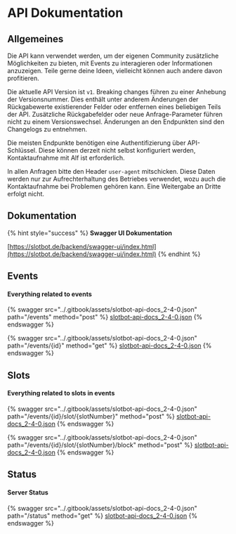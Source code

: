 # API Dokumentation

## Allgemeines

Die API kann verwendet werden, um der eigenen Community zusätzliche Möglichkeiten zu bieten, mit Events zu interagieren oder Informationen anzuzeigen. Teile gerne deine Ideen, vielleicht können auch andere davon profitieren.

Die aktuelle API Version ist `v1`. Breaking changes führen zu einer Anhebung der Versionsnummer. Dies enthält unter anderem Änderungen der Rückgabewerte existierender Felder oder entfernen eines beliebigen Teils der API. Zusätzliche Rückgabefelder oder neue Anfrage-Parameter führen nicht zu einem Versionswechsel. Änderungen an den Endpunkten sind den Changelogs zu entnehmen.

Die meisten Endpunkte benötigen eine Authentifizierung über API-Schlüssel. Diese können derzeit nicht selbst konfiguriert werden, Kontaktaufnahme mit Alf ist erforderlich.

In allen Anfragen bitte den Header `user-agent` mitschicken. Diese Daten werden nur zur Aufrechterhaltung des Betriebes verwendet, wozu auch die Kontaktaufnahme bei Problemen gehören kann. Eine Weitergabe an Dritte erfolgt nicht.

## Dokumentation

{% hint style="success" %}
**Swagger UI Dokumentation**

[https://slotbot.de/backend/swagger-ui/index.html](https://slotbot.de/backend/swagger-ui/index.html)
{% endhint %}

## Events

#### Everything related to events <a href="#operations-tag-events" id="operations-tag-events"></a>

{% swagger src="../.gitbook/assets/slotbot-api-docs_2-4-0.json" path="/events" method="post" %}
[slotbot-api-docs_2-4-0.json](../.gitbook/assets/slotbot-api-docs_2-4-0.json)
{% endswagger %}

{% swagger src="../.gitbook/assets/slotbot-api-docs_2-4-0.json" path="/events/{id}" method="get" %}
[slotbot-api-docs_2-4-0.json](../.gitbook/assets/slotbot-api-docs_2-4-0.json)
{% endswagger %}

## Slots

#### Everything related to slots in events <a href="#operations-tag-slots" id="operations-tag-slots"></a>

{% swagger src="../.gitbook/assets/slotbot-api-docs_2-4-0.json" path="/events/{id}/slot/{slotNumber}" method="post" %}
[slotbot-api-docs_2-4-0.json](../.gitbook/assets/slotbot-api-docs_2-4-0.json)
{% endswagger %}

{% swagger src="../.gitbook/assets/slotbot-api-docs_2-4-0.json" path="/events/{id}/slot/{slotNumber}/block" method="post" %}
[slotbot-api-docs_2-4-0.json](../.gitbook/assets/slotbot-api-docs_2-4-0.json)
{% endswagger %}

## Status

#### Server Status <a href="#operations-tag-status" id="operations-tag-status"></a>

{% swagger src="../.gitbook/assets/slotbot-api-docs_2-4-0.json" path="/status" method="get" %}
[slotbot-api-docs_2-4-0.json](../.gitbook/assets/slotbot-api-docs_2-4-0.json)
{% endswagger %}
